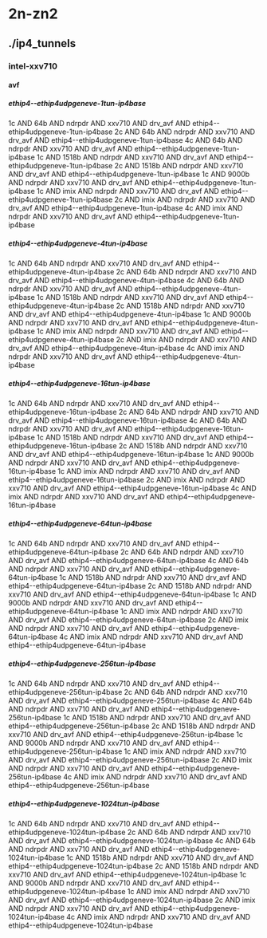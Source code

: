 # 2n-zn2
## ./ip4_tunnels
### intel-xxv710
#### avf
##### ethip4--ethip4udpgeneve-1tun-ip4base
1c AND 64b AND ndrpdr AND xxv710 AND drv_avf AND ethip4--ethip4udpgeneve-1tun-ip4base
2c AND 64b AND ndrpdr AND xxv710 AND drv_avf AND ethip4--ethip4udpgeneve-1tun-ip4base
4c AND 64b AND ndrpdr AND xxv710 AND drv_avf AND ethip4--ethip4udpgeneve-1tun-ip4base
1c AND 1518b AND ndrpdr AND xxv710 AND drv_avf AND ethip4--ethip4udpgeneve-1tun-ip4base
2c AND 1518b AND ndrpdr AND xxv710 AND drv_avf AND ethip4--ethip4udpgeneve-1tun-ip4base
1c AND 9000b AND ndrpdr AND xxv710 AND drv_avf AND ethip4--ethip4udpgeneve-1tun-ip4base
1c AND imix AND ndrpdr AND xxv710 AND drv_avf AND ethip4--ethip4udpgeneve-1tun-ip4base
2c AND imix AND ndrpdr AND xxv710 AND drv_avf AND ethip4--ethip4udpgeneve-1tun-ip4base
4c AND imix AND ndrpdr AND xxv710 AND drv_avf AND ethip4--ethip4udpgeneve-1tun-ip4base
##### ethip4--ethip4udpgeneve-4tun-ip4base
1c AND 64b AND ndrpdr AND xxv710 AND drv_avf AND ethip4--ethip4udpgeneve-4tun-ip4base
2c AND 64b AND ndrpdr AND xxv710 AND drv_avf AND ethip4--ethip4udpgeneve-4tun-ip4base
4c AND 64b AND ndrpdr AND xxv710 AND drv_avf AND ethip4--ethip4udpgeneve-4tun-ip4base
1c AND 1518b AND ndrpdr AND xxv710 AND drv_avf AND ethip4--ethip4udpgeneve-4tun-ip4base
2c AND 1518b AND ndrpdr AND xxv710 AND drv_avf AND ethip4--ethip4udpgeneve-4tun-ip4base
1c AND 9000b AND ndrpdr AND xxv710 AND drv_avf AND ethip4--ethip4udpgeneve-4tun-ip4base
1c AND imix AND ndrpdr AND xxv710 AND drv_avf AND ethip4--ethip4udpgeneve-4tun-ip4base
2c AND imix AND ndrpdr AND xxv710 AND drv_avf AND ethip4--ethip4udpgeneve-4tun-ip4base
4c AND imix AND ndrpdr AND xxv710 AND drv_avf AND ethip4--ethip4udpgeneve-4tun-ip4base
##### ethip4--ethip4udpgeneve-16tun-ip4base
1c AND 64b AND ndrpdr AND xxv710 AND drv_avf AND ethip4--ethip4udpgeneve-16tun-ip4base
2c AND 64b AND ndrpdr AND xxv710 AND drv_avf AND ethip4--ethip4udpgeneve-16tun-ip4base
4c AND 64b AND ndrpdr AND xxv710 AND drv_avf AND ethip4--ethip4udpgeneve-16tun-ip4base
1c AND 1518b AND ndrpdr AND xxv710 AND drv_avf AND ethip4--ethip4udpgeneve-16tun-ip4base
2c AND 1518b AND ndrpdr AND xxv710 AND drv_avf AND ethip4--ethip4udpgeneve-16tun-ip4base
1c AND 9000b AND ndrpdr AND xxv710 AND drv_avf AND ethip4--ethip4udpgeneve-16tun-ip4base
1c AND imix AND ndrpdr AND xxv710 AND drv_avf AND ethip4--ethip4udpgeneve-16tun-ip4base
2c AND imix AND ndrpdr AND xxv710 AND drv_avf AND ethip4--ethip4udpgeneve-16tun-ip4base
4c AND imix AND ndrpdr AND xxv710 AND drv_avf AND ethip4--ethip4udpgeneve-16tun-ip4base
##### ethip4--ethip4udpgeneve-64tun-ip4base
1c AND 64b AND ndrpdr AND xxv710 AND drv_avf AND ethip4--ethip4udpgeneve-64tun-ip4base
2c AND 64b AND ndrpdr AND xxv710 AND drv_avf AND ethip4--ethip4udpgeneve-64tun-ip4base
4c AND 64b AND ndrpdr AND xxv710 AND drv_avf AND ethip4--ethip4udpgeneve-64tun-ip4base
1c AND 1518b AND ndrpdr AND xxv710 AND drv_avf AND ethip4--ethip4udpgeneve-64tun-ip4base
2c AND 1518b AND ndrpdr AND xxv710 AND drv_avf AND ethip4--ethip4udpgeneve-64tun-ip4base
1c AND 9000b AND ndrpdr AND xxv710 AND drv_avf AND ethip4--ethip4udpgeneve-64tun-ip4base
1c AND imix AND ndrpdr AND xxv710 AND drv_avf AND ethip4--ethip4udpgeneve-64tun-ip4base
2c AND imix AND ndrpdr AND xxv710 AND drv_avf AND ethip4--ethip4udpgeneve-64tun-ip4base
4c AND imix AND ndrpdr AND xxv710 AND drv_avf AND ethip4--ethip4udpgeneve-64tun-ip4base
##### ethip4--ethip4udpgeneve-256tun-ip4base
1c AND 64b AND ndrpdr AND xxv710 AND drv_avf AND ethip4--ethip4udpgeneve-256tun-ip4base
2c AND 64b AND ndrpdr AND xxv710 AND drv_avf AND ethip4--ethip4udpgeneve-256tun-ip4base
4c AND 64b AND ndrpdr AND xxv710 AND drv_avf AND ethip4--ethip4udpgeneve-256tun-ip4base
1c AND 1518b AND ndrpdr AND xxv710 AND drv_avf AND ethip4--ethip4udpgeneve-256tun-ip4base
2c AND 1518b AND ndrpdr AND xxv710 AND drv_avf AND ethip4--ethip4udpgeneve-256tun-ip4base
1c AND 9000b AND ndrpdr AND xxv710 AND drv_avf AND ethip4--ethip4udpgeneve-256tun-ip4base
1c AND imix AND ndrpdr AND xxv710 AND drv_avf AND ethip4--ethip4udpgeneve-256tun-ip4base
2c AND imix AND ndrpdr AND xxv710 AND drv_avf AND ethip4--ethip4udpgeneve-256tun-ip4base
4c AND imix AND ndrpdr AND xxv710 AND drv_avf AND ethip4--ethip4udpgeneve-256tun-ip4base
##### ethip4--ethip4udpgeneve-1024tun-ip4base
1c AND 64b AND ndrpdr AND xxv710 AND drv_avf AND ethip4--ethip4udpgeneve-1024tun-ip4base
2c AND 64b AND ndrpdr AND xxv710 AND drv_avf AND ethip4--ethip4udpgeneve-1024tun-ip4base
4c AND 64b AND ndrpdr AND xxv710 AND drv_avf AND ethip4--ethip4udpgeneve-1024tun-ip4base
1c AND 1518b AND ndrpdr AND xxv710 AND drv_avf AND ethip4--ethip4udpgeneve-1024tun-ip4base
2c AND 1518b AND ndrpdr AND xxv710 AND drv_avf AND ethip4--ethip4udpgeneve-1024tun-ip4base
1c AND 9000b AND ndrpdr AND xxv710 AND drv_avf AND ethip4--ethip4udpgeneve-1024tun-ip4base
1c AND imix AND ndrpdr AND xxv710 AND drv_avf AND ethip4--ethip4udpgeneve-1024tun-ip4base
2c AND imix AND ndrpdr AND xxv710 AND drv_avf AND ethip4--ethip4udpgeneve-1024tun-ip4base
4c AND imix AND ndrpdr AND xxv710 AND drv_avf AND ethip4--ethip4udpgeneve-1024tun-ip4base